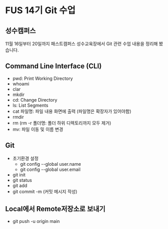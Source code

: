 # FUS 14기 Git 수업
## 성수캠퍼스
11월 16일부터 20일까지 패스트캠퍼스 성수교육장에서 Git 관련 수업 내용을 정리해 봤습니다.

## Command Line Interface (CLI)
- pwd: Print Working Directory
- whoami
- clar
- mkdir
- cd: Change Directory
- ls: List Segments
- cat 파일명: 파일 내용 화면에 출력 (파일명은 확장자가 있어야함)
- rmdir
- rm (rm -r 폴더명: 폴더 하위 디렉토리까지 모두 제거)
- mv: 파일 이동 및 이름 변경

## Git
- 초기환경 설정
  - git config --global user.name
  - git config --global user.email 
- git init
- git status
- git add
- git commit -m (커밋 메시지 작성) 

## Local에서 Remote저장소로 보내기
- git push -u origin main